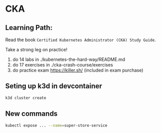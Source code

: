 # CKA

## Learning Path:

Read the book `Certified Kubernetes Administrator (CKA) Study Guide`.

Take a strong leg on practice!

1. do 14 labs in ./kubernetes-the-hard-way/README.md
2. do 17 exercises in ./cka-crash-course/exercises
3. do practice exam https://killer.sh/ (included in exam purchase)

## Seting up k3d in devcontainer

```bash
k3d cluster create
```

## New commands

```bash
kubectl expose ... --name=super-store-service
```
